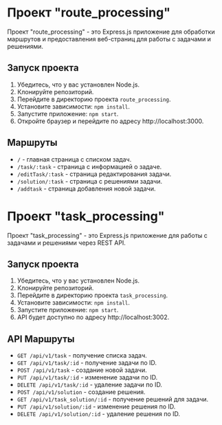 # Проект "route_processing"

Проект "route_processing" - это Express.js приложение для обработки маршрутов и предоставления веб-страниц для работы с задачами и решениями.

## Запуск проекта

1. Убедитесь, что у вас установлен Node.js.
2. Клонируйте репозиторий.
3. Перейдите в директорию проекта `route_processing`.
4. Установите зависимости: `npm install`.
5. Запустите приложение: `npm start`.
6. Откройте браузер и перейдите по адресу http://localhost:3000.

## Маршруты

- `/` - главная страница с списком задач.
- `/task/:task` - страница с информацией о задаче.
- `/editTask/:task` - страница редактирования задачи.
- `/solution/:task` - страница с решениями задачи.
- `/addtask` - страница добавления новой задачи.


# Проект "task_processing"

Проект "task_processing" - это Express.js приложение для работы с задачами и решениями через REST API.

## Запуск проекта

1. Убедитесь, что у вас установлен Node.js.
2. Клонируйте репозиторий.
3. Перейдите в директорию проекта `task_processing`.
4. Установите зависимости: `npm install`.
5. Запустите приложение: `npm start`.
6. API будет доступно по адресу http://localhost:3002.

## API Маршруты

- `GET /api/v1/task` - получение списка задач.
- `GET /api/v1/task/:id` - получение задачи по ID.
- `POST /api/v1/task` - создание новой задачи.
- `PUT /api/v1/task/:id` - изменение задачи по ID.
- `DELETE /api/v1/task/:id` - удаление задачи по ID.
- `POST /api/v1/solution` - создание решения.
- `GET /api/v1/task_solution/:id` - получение решений для задачи.
- `PUT /api/v1/solution/:id` - изменение решения по ID.
- `DELETE /api/v1/solution/:id` - удаление решения по ID.
